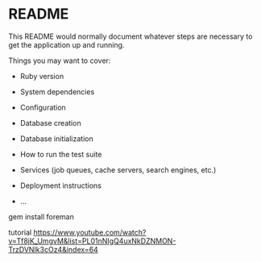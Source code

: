 # README

This README would normally document whatever steps are necessary to get the
application up and running.

Things you may want to cover:

* Ruby version

* System dependencies

* Configuration

* Database creation

* Database initialization

* How to run the test suite

* Services (job queues, cache servers, search engines, etc.)

* Deployment instructions

* ...


gem install foreman

tutorial <https://www.youtube.com/watch?v=Tf8jK_UmgvM&list=PL01nNIgQ4uxNkDZNMON-TrzDVNIk3cOz4&index=64>
